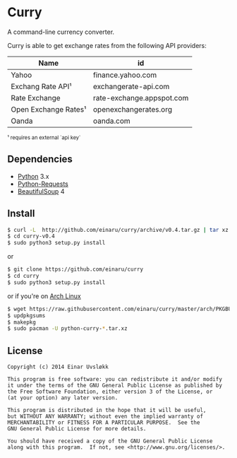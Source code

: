 # Curry

A command-line currency converter.

Curry is able to get exchange rates from the following API providers:

| Name                 | id                        |
| -------------------  | ------------------------- |
| Yahoo                | finance.yahoo.com         |
| Exchang Rate API¹    | exchangerate-api.com      |
| Rate Exchange        | rate-exchange.appspot.com |
| Open Exchange Rates¹ | openexchangerates.org     |
| Oanda                | oanda.com                 |

<small>
¹ requires an external `api key`
</small>


## Dependencies

- [Python](https://www.python.org) 3.x
- [Python-Requests](http://docs.python-requests.org/en/latest/)
- [BeautifulSoup](http://www.crummy.com/software/BeautifulSoup/) 4


## Install

``` bash
$ curl -L  http://github.com/einaru/curry/archive/v0.4.tar.gz | tar xz
$ cd curry-v0.4
$ sudo python3 setup.py install
```

or

```bash
$ git clone https://github.com/einaru/curry
$ cd curry
$ sudo python3 setup.py install
```

or if you're on [Arch Linux](https://www.archlinux.org)

``` bash
$ wget https://raw.githubusercontent.com/einaru/curry/master/arch/PKGBUILD
$ updpkgsums
$ makepkg
$ sudo pacman -U python-curry-*.tar.xz
```


## License

```
Copyright (c) 2014 Einar Uvsløkk

This program is free software: you can redistribute it and/or modify
it under the terms of the GNU General Public License as published by
the Free Software Foundation, either version 3 of the License, or
(at your option) any later version.

This program is distributed in the hope that it will be useful,
but WITHOUT ANY WARRANTY; without even the implied warranty of
MERCHANTABILITY or FITNESS FOR A PARTICULAR PURPOSE.  See the
GNU General Public License for more details.

You should have received a copy of the GNU General Public License
along with this program.  If not, see <http://www.gnu.org/licenses/>.
```
